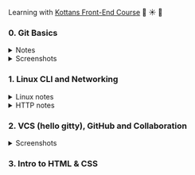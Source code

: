 Learning with [Kottans Front-End Course](https://github.com/kottans/frontend) :palm_tree: :sunny: :tropical_drink:

### 0. Git Basics

<details>
<summary>Notes</summary>

`a` - added, `c` - changed  
`git log` - review the commit history  
`git log -p` - review the commit history with details of changes  
`git show commitId` - info about commit and associated patch  
`git config -l` - to look at config  
`checkout` (for unstaged "undos") and `reset` (for staged "undos") are generally used for making local or private 'undos'. `revert` is considered a safe operation for 'public undos' as it creates new history which can be shared remotely and doesn't overwrite history remote team members may be dependent on.  
`git commit --amend` - allows us to modify and add changes to the **most recent** commit. Avoid for public commits as would create mess.
`git merge --abort` - If there are merge conflicts (meaning files are incompatible), --abort can be used to abort the merge action.  
`git branch -r` - lists remote branches   

</details>

<details>
<summary>Screenshots</summary>

![Introduction to Git and GitHub - week 1](task_git_basics/git_week_1.png)

![Introduction to Git and GitHub - week 2](task_git_basics/git_week_2.png)

![git main tab test results](task_git_basics/git_main.png)

![git remote tab test results](task_git_basics/git_remote.png)

</details>

### 1. Linux CLI and Networking

<details>
<summary>Linux notes</summary>

`ls` - list content of directory in alphabetical order   
`ls -l` - long list   
    1) `-` - file or `d` - directory    
    2) 9 characters related to security divided on 3 sets (user(owner), group, other(world)) of 3 permissions (rwx)
        `r` - read file     
        `w` - write/modify file   
        `x` - execute file. This permission is given only if file is a program    
        `-` - permission revoked (відкликаний)         
    3) owner    
    4) group owner    
    5) size of the file in bytes    
    6) time the file was last modified   
    7) filename

  <details>
  <summary>Screenshots</summary>

  ![linux long list example](task_linux_cli/linux_long_list.png)    

  ![permission groups](task_linux_cli/permissions.png)

  </details>  

`chmod` - change mode  
    `chmod o+x FileName`
    `o` - other (could be u (user) or g(group))   
    `+` - add permission    
    `x` - execute (could be r(read) or w(wright))   
    `*` - wildcard, matches any number of characters, so file name `*` matches all the files in the directory
    `?` - wildcard, matches exactly one character (s?n)   
`groups` - listing of current user group memberships    
`more FileName` - view content of a file. Hit the spacebar to see next page of file content       
`mkdir DirectoryName` - make directory.   
`mv FileName TargetDirectoryName` - Move file into directory       
`mv OldFileName NewFileName` - rename file       
`cd TargetDirectory` - change directory to target directory       
`pwd` - print working directory (to find out where you are)       
`cd ..` - change directory to previous directory       
`cp OriginalFileName CopiedFileName` - copy file       
`rm` - remove file     
`rmdir` - remove directory     
`/` - root directory    

</details>

<details>
<summary>HTTP notes</summary>

Every request raised by the browser is independent. The HTTP protocol is stateless. That means that each individual request needs to carry all the information needed to fulfill it. In an HTTP request, this information is passed through headers.  
The requests are sent, and responses are received over the TCP/IP layer. The default port for HTTP communication is port 80, but this can be configured differently for different applications. A TCP stream is broken into IP packets, and it ensures that those packets always arrive in the correct order without fail. HTTP is an application layer protocol over TCP, which is over IP. 
HTTPS is a secure version of HTTP, inserting an additional layer between HTTP and TCP called TLS or SSL (Transport Layer Security or Secure Sockets Layer, respectively). HTTPS communicates over port 443 by default. 
HTTPS uses the Secure Sockets Layer (SSL) or Transport Layer Security (TLS) to encrypt the entire communication between the client and the server. This makes sure that the client is connected only to the right server. Also, it verifies that the data is transferred only to the intended server.  
When a client makes a request over HTTPS, it first tries to locate a certificate on the server. If the cert is found, it attempts to verify it against its known list of CAs. If it's not one of the listed CAs, it might show a dialog to the user warning about the website's certificate. Once the certificate is verified, the SSL handshake is complete, and secure transmission is in effect.
An HTTP connection is identified by source-IP, source-port and destination-IP, destination-port. 
Steps:
- resolve IP address from host name via DNS
- establish a connection with the server
- send a request
- wait for a response
- close connection 
HTTP/1.1 introduced persistent connections, long-lived connections that stay open until the client closes them.  
browsers/clients also employ a technique, called parallel connections, to minimize network delays.          
2.0 - multiple requests with one connection 
HTTP request parts: 
  1) Request line: verb, path, HTTP version (GET /articles/http-basics HTTP/1.1) 
  2) Headers    
  3) Body  
HTTP response parts: 
  1) Status line: includes a status code that indicates whether the request succeeded (status code 200) or why the request failed. It also includes the HTTP version and a very brief description of the status. (HTTP/1.1 200 OK)     
  2) Headers    
  3) Body    

</details>

### 2. VCS (hello gitty), GitHub and Collaboration

<details>
<summary>Screenshots</summary>

![Introduction to Git and GitHub - week 3](task_git_collaboration/git_week_3.png)

![Introduction to Git and GitHub - week 4](task_git_collaboration/git_week_4.png)

</details>

### 3. Intro to HTML & CSS
